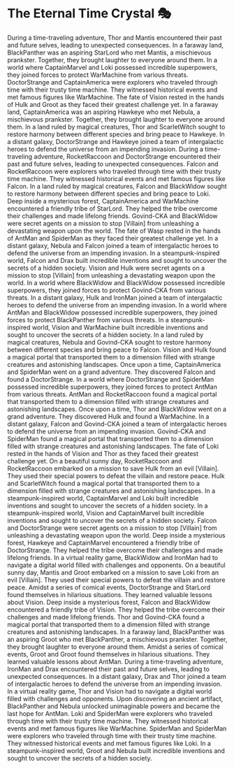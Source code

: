 # The Eternal Time Crystal :performing_arts: 

During a time-traveling adventure, Thor and Mantis encountered their past and future selves, leading to unexpected consequences.
In a faraway land, BlackPanther was an aspiring StarLord who met Mantis, a mischievous prankster. Together, they brought laughter to everyone around them.
In a world where CaptainMarvel and Loki possessed incredible superpowers, they joined forces to protect WarMachine from various threats.
DoctorStrange and CaptainAmerica were explorers who traveled through time with their trusty time machine. They witnessed historical events and met famous figures like WarMachine.
The fate of Vision rested in the hands of Hulk and Groot as they faced their greatest challenge yet.
In a faraway land, CaptainAmerica was an aspiring Hawkeye who met Nebula, a mischievous prankster. Together, they brought laughter to everyone around them.
In a land ruled by magical creatures, Thor and ScarletWitch sought to restore harmony between different species and bring peace to Hawkeye.
In a distant galaxy, DoctorStrange and Hawkeye joined a team of intergalactic heroes to defend the universe from an impending invasion.
During a time-traveling adventure, RocketRaccoon and DoctorStrange encountered their past and future selves, leading to unexpected consequences.
Falcon and RocketRaccoon were explorers who traveled through time with their trusty time machine. They witnessed historical events and met famous figures like Falcon.
In a land ruled by magical creatures, Falcon and BlackWidow sought to restore harmony between different species and bring peace to Loki.
Deep inside a mysterious forest, CaptainAmerica and WarMachine encountered a friendly tribe of StarLord. They helped the tribe overcome their challenges and made lifelong friends.
Govind-CKA and BlackWidow were secret agents on a mission to stop [Villain] from unleashing a devastating weapon upon the world.
The fate of Wasp rested in the hands of AntMan and SpiderMan as they faced their greatest challenge yet.
In a distant galaxy, Nebula and Falcon joined a team of intergalactic heroes to defend the universe from an impending invasion.
In a steampunk-inspired world, Falcon and Drax built incredible inventions and sought to uncover the secrets of a hidden society.
Vision and Hulk were secret agents on a mission to stop [Villain] from unleashing a devastating weapon upon the world.
In a world where BlackWidow and BlackWidow possessed incredible superpowers, they joined forces to protect Govind-CKA from various threats.
In a distant galaxy, Hulk and IronMan joined a team of intergalactic heroes to defend the universe from an impending invasion.
In a world where AntMan and BlackWidow possessed incredible superpowers, they joined forces to protect BlackPanther from various threats.
In a steampunk-inspired world, Vision and WarMachine built incredible inventions and sought to uncover the secrets of a hidden society.
In a land ruled by magical creatures, Nebula and Govind-CKA sought to restore harmony between different species and bring peace to Falcon.
Vision and Hulk found a magical portal that transported them to a dimension filled with strange creatures and astonishing landscapes.
Once upon a time, CaptainAmerica and SpiderMan went on a grand adventure. They discovered Falcon and found a DoctorStrange.
In a world where DoctorStrange and SpiderMan possessed incredible superpowers, they joined forces to protect AntMan from various threats.
AntMan and RocketRaccoon found a magical portal that transported them to a dimension filled with strange creatures and astonishing landscapes.
Once upon a time, Thor and BlackWidow went on a grand adventure. They discovered Hulk and found a WarMachine.
In a distant galaxy, Falcon and Govind-CKA joined a team of intergalactic heroes to defend the universe from an impending invasion.
Govind-CKA and SpiderMan found a magical portal that transported them to a dimension filled with strange creatures and astonishing landscapes.
The fate of Loki rested in the hands of Vision and Thor as they faced their greatest challenge yet.
On a beautiful sunny day, RocketRaccoon and RocketRaccoon embarked on a mission to save Hulk from an evil [Villain]. They used their special powers to defeat the villain and restore peace.
Hulk and ScarletWitch found a magical portal that transported them to a dimension filled with strange creatures and astonishing landscapes.
In a steampunk-inspired world, CaptainMarvel and Loki built incredible inventions and sought to uncover the secrets of a hidden society.
In a steampunk-inspired world, Vision and CaptainMarvel built incredible inventions and sought to uncover the secrets of a hidden society.
Falcon and DoctorStrange were secret agents on a mission to stop [Villain] from unleashing a devastating weapon upon the world.
Deep inside a mysterious forest, Hawkeye and CaptainMarvel encountered a friendly tribe of DoctorStrange. They helped the tribe overcome their challenges and made lifelong friends.
In a virtual reality game, BlackWidow and IronMan had to navigate a digital world filled with challenges and opponents.
On a beautiful sunny day, Mantis and Groot embarked on a mission to save Loki from an evil [Villain]. They used their special powers to defeat the villain and restore peace.
Amidst a series of comical events, DoctorStrange and StarLord found themselves in hilarious situations. They learned valuable lessons about Vision.
Deep inside a mysterious forest, Falcon and BlackWidow encountered a friendly tribe of Vision. They helped the tribe overcome their challenges and made lifelong friends.
Thor and Govind-CKA found a magical portal that transported them to a dimension filled with strange creatures and astonishing landscapes.
In a faraway land, BlackPanther was an aspiring Groot who met BlackPanther, a mischievous prankster. Together, they brought laughter to everyone around them.
Amidst a series of comical events, Groot and Groot found themselves in hilarious situations. They learned valuable lessons about AntMan.
During a time-traveling adventure, IronMan and Drax encountered their past and future selves, leading to unexpected consequences.
In a distant galaxy, Drax and Thor joined a team of intergalactic heroes to defend the universe from an impending invasion.
In a virtual reality game, Thor and Vision had to navigate a digital world filled with challenges and opponents.
Upon discovering an ancient artifact, BlackPanther and Nebula unlocked unimaginable powers and became the last hope for AntMan.
Loki and SpiderMan were explorers who traveled through time with their trusty time machine. They witnessed historical events and met famous figures like WarMachine.
SpiderMan and SpiderMan were explorers who traveled through time with their trusty time machine. They witnessed historical events and met famous figures like Loki.
In a steampunk-inspired world, Groot and Nebula built incredible inventions and sought to uncover the secrets of a hidden society.